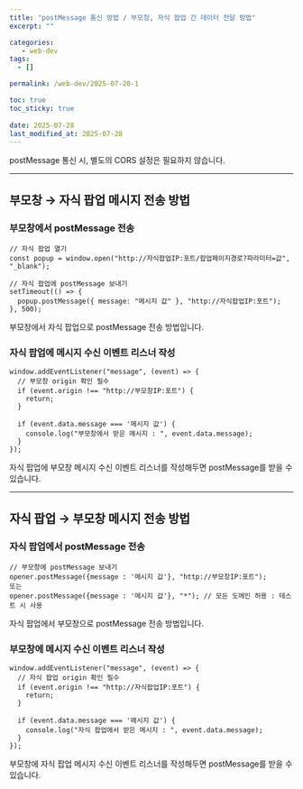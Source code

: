 ```yaml
---
title: "postMessage 통신 방법 / 부모창, 자식 팝업 간 데이터 전달 방법"
excerpt: ""

categories:
   - web-dev
tags:
  - []

permalink: /web-dev/2025-07-28-1

toc: true
toc_sticky: true
 
date: 2025-07-28
last_modified_at: 2025-07-28
---
```


postMessage 통신 시, 별도의 CORS 설정은 필요하지 않습니다.

---

## 부모창 → 자식 팝업 메시지 전송 방법

### 부모창에서 postMessage 전송
```
// 자식 팝업 열기
const popup = window.open("http://자식팝업IP:포트/팝업페이지경로?파라미터=값", "_blank");

// 자식 팝업에 postMessage 보내기
setTimeout(() => {
  popup.postMessage({ message: "메시지 값" }, "http://자식팝업IP:포트");
}, 500);
```
부모창에서 자식 팝업으로 postMessage 전송 방법입니다.

### 자식 팝업에 메시지 수신 이벤트 리스너 작성
```
window.addEventListener("message", (event) => {
  // 부모창 origin 확인 필수
  if (event.origin !== "http://부모창IP:포트") {
    return;
  }

  if (event.data.message === '메시지 값') {
    console.log("부모창에서 받은 메시지 : ", event.data.message);
  }
});
```
자식 팝업에 부모창 메시지 수신 이벤트 리스너를 작성해두면 postMessage를 받을 수 있습니다.

---

## 자식 팝업 → 부모창 메시지 전송 방법

### 자식 팝업에서 postMessage 전송
```
// 부모창에 postMessage 보내기
opener.postMessage({message : '메시지 값'}, "http://부모창IP:포트");
또는
opener.postMessage({message : '메시지 값'}, "*"); // 모든 도메인 허용 : 테스트 시 사용
```
자식 팝업에서 부모창으로 postMessage 전송 방법입니다.

### 부모창에 메시지 수신 이벤트 리스너 작성
```
window.addEventListener("message", (event) => {
  // 자식 팝업 origin 확인 필수
  if (event.origin !== "http://자식팝업IP:포트") {
    return;
  }

  if (event.data.message === '메시지 값') {
    console.log("자식 팝업에서 받은 메시지 : ", event.data.message);
  }
});
```
부모창에 자식 팝업 메시지 수신 이벤트 리스너를 작성해두면 postMessage를 받을 수 있습니다.

